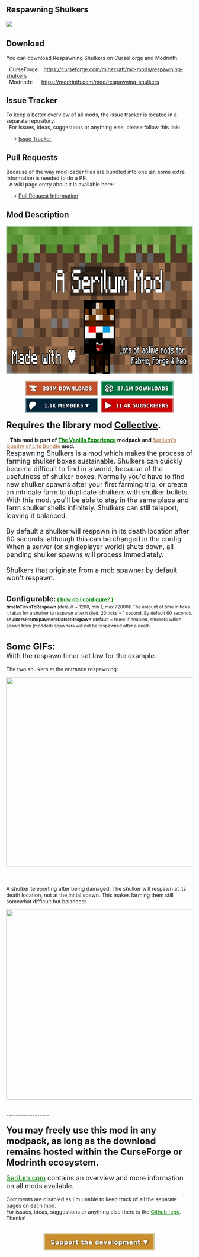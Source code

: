 <h2>Respawning Shulkers</h2>
<p><a href="https://github.com/Serilum/Respawning-Shulkers"><img src="https://serilum.com/assets/data/logo/respawning-shulkers.png"></a></p><h2>Download</h2>
<p>You can download Respawning Shulkers on CurseForge and Modrinth:</p><p>&nbsp;&nbsp;CurseForge: &nbsp;&nbsp;<a href="https://curseforge.com/minecraft/mc-mods/respawning-shulkers">https://curseforge.com/minecraft/mc-mods/respawning-shulkers</a><br>&nbsp;&nbsp;Modrinth: &nbsp;&nbsp;&nbsp;&nbsp;&nbsp;<a href="https://modrinth.com/mod/respawning-shulkers">https://modrinth.com/mod/respawning-shulkers</a></p>
<h2>Issue Tracker</h2>
<p>To keep a better overview of all mods, the issue tracker is located in a separate repository.<br>&nbsp;&nbsp;For issues, ideas, suggestions or anything else, please follow this link:</p>
<p>&nbsp;&nbsp;&nbsp;&nbsp;-> <a href="https://serilum.com/url/issue-tracker">Issue Tracker</a></p>
<h2>Pull Requests</h2>
<p>Because of the way mod loader files are bundled into one jar, some extra information is needed to do a PR.<br>&nbsp;&nbsp;A wiki page entry about it is available here:</p>
<p>&nbsp;&nbsp;&nbsp;&nbsp;-> <a href="https://serilum.com/url/pull-requests">Pull Request Information</a></p>
<h2>Mod Description</h2>
<p style="text-align:center"><a href="https://serilum.com/" target="_blank" rel="nofollow"><img src="https://github.com/Serilum/.cdn/raw/main/description/header/header.png" alt="" width="838" height="400"></a></p>
<p style="text-align:center"><a href="https://curseforge.com/members/serilum/projects" target="_blank" rel="nofollow"><img src="https://raw.githubusercontent.com/Serilum/.data-workflow/main/badges/svg/curseforge.svg" width="200"></a> <a href="https://modrinth.com/user/Serilum" target="_blank" rel="nofollow"><img src="https://raw.githubusercontent.com/Serilum/.data-workflow/main/badges/svg/modrinth.svg" width="200"></a> <a href="https://patreon.com/serilum" target="_blank" rel="nofollow"><img src="https://raw.githubusercontent.com/Serilum/.data-workflow/main/badges/svg/patreon.svg" width="200"></a> <a href="https://youtube.com/@serilum" target="_blank" rel="nofollow"><img src="https://raw.githubusercontent.com/Serilum/.data-workflow/main/badges/svg/youtube.svg" width="200"></a></p>
<p><strong><span style="font-size:24px">Requires the library mod <a style="font-size:24px" href="https://curseforge.com/minecraft/mc-mods/collective" target="_blank" rel="nofollow">Collective</a>.</span></strong><br><br><strong>&nbsp;&nbsp;&nbsp;This mod is part of <span style="color:#008000"><a style="color:#008000" href="https://curseforge.com/minecraft/modpacks/the-vanilla-experience" target="_blank" rel="nofollow">The Vanilla Experience</a></span> modpack and <span style="color:#bf8f6f"><a style="color:#bf8f6f" href="https://curseforge.com/minecraft/mc-mods/serilums-qol-bundle" target="_blank" rel="nofollow">Serilum's Quality of Life Bundle</a></span> mod.</strong><br><span style="font-size:18px">Respawning Shulkers is a mod which makes the process of farming shulker boxes sustainable. Shulkers can quickly become difficult to find in a world, because of the usefulness of shulker boxes. Normally you'd have to find new shulker spawns after your first farming trip, or create an intricate farm to duplicate shulkers with shulker bullets. With this mod, you'll be able to stay in the same place and farm shulker shells infinitely.&nbsp;Shulkers can still teleport, leaving it balanced.<br><br>By default a shulker will respawn in its death location after 60 seconds, although this can be changed in the config. When a server (or singleplayer world) shuts down, all pending shulker spawns will process immediately.<br><br>Shulkers that originate from a mob spawner by default won't respawn.<br></span><br><br><strong><span style="font-size:20px">Configurable:</span> <span style="color:#008000;font-size:14px"><a style="color:#008000" href="https://github.com/Serilum/.information/wiki/how-to-configure-mods" rel="nofollow">(&nbsp;how do I configure?&nbsp;)</a></span><br></strong><span style="font-size:12px"><strong>timeInTicksToRespawn</strong>&nbsp;(default = 1200, min 1, max 72000): The amount of time in ticks it takes for a shulker to respawn after it died. 20 ticks = 1 second. By default 60 seconds.<br><strong>shulkersFromSpawnersDoNotRespawn</strong>&nbsp;(default = true): If enabled, shulkers which spawn from (modded) spawners will not be respawned after a death.</span><br><br><br><span style="font-size:24px"><strong>Some GIFs:</strong></span><br><span style="font-size:18px">With the respawn timer set low for the example.</span><br><br><span style="font-size:14px">The two shulkers at the entrance respawning:</span></p>
<div class="spoiler">
<p><picture><img src="https://github.com/Serilum/.cdn/raw/main/projects/respawning-shulkers/a.gif" width="1000" height="510"></picture></p>
</div>
<p><br><br><span style="font-size:14px">A shulker teleporting after being damaged. The shulker will respawn at its death location, not at the initial spawn. This makes farming them still somewhat difficult but balanced:</span></p>
<div class="spoiler">
<p><picture><img src="https://github.com/Serilum/.cdn/raw/main/projects/respawning-shulkers/b.gif" width="1000" height="512"></picture></p>
</div>
<p><br>------------------<br><br><span style="font-size:24px"><strong>You may freely use this mod in any modpack, as long as the download remains hosted within the CurseForge or Modrinth ecosystem.</strong></span><br><br><span style="font-size:18px"><a style="font-size:18px;color:#008000" href="https://serilum.com/" rel="nofollow">Serilum.com</a> contains an overview and more information on all mods available.</span><br><br><span style="font-size:14px">Comments are disabled as I'm unable to keep track of all the separate pages on each mod.</span><span style="font-size:14px"><br>For issues, ideas, suggestions or anything else there is the&nbsp;<a style="font-size:14px;color:#008000" href="https://github.com/Serilum/.issue-tracker" rel="nofollow">Github repo</a>. Thanks!</span><span style="font-size:6px"><br><br></span></p>
<p style="text-align:center"><a href="https://serilum.com/donate" rel="nofollow"><img src="https://github.com/Serilum/.cdn/raw/main/description/projects/support.svg" alt="" width="306" height="50"></a></p>